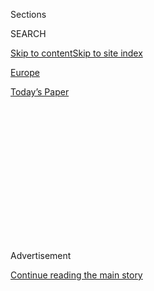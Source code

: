 <div id="app">

<div>

<div>

<div>

<div class="NYTAppHideMasthead css-1q2w90k e1suatyy0">

<div class="section css-ui9rw0 e1suatyy2">

<div class="css-eph4ug er09x8g0">

<div class="css-6n7j50">

</div>

<span class="css-1dv1kvn">Sections</span>

<div class="css-10488qs">

<span class="css-1dv1kvn">SEARCH</span>

</div>

[Skip to content](#site-content)[Skip to site
index](#site-index)

</div>

<div id="masthead-section-label" class="css-1wr3we4 eaxe0e00">

[Europe](https://www.nytimes.com/section/world/europe)

</div>

<div class="css-10698na e1huz5gh0">

</div>

</div>

<div id="masthead-bar-one" class="section hasLinks css-15hmgas e1csuq9d3">

<div class="css-uqyvli e1csuq9d0">

</div>

<div class="css-1uqjmks e1csuq9d1">

</div>

<div class="css-9e9ivx">

[](https://myaccount.nytimes.com/auth/login?response_type=cookie&client_id=vi)

</div>

<div class="css-1bvtpon e1csuq9d2">

[Today’s
Paper](https://www.nytimes.com/section/todayspaper)

</div>

</div>

</div>

</div>

<div data-aria-hidden="false">

<div id="site-content" data-role="main">

<div>

<div class="css-1aor85t" style="opacity:0.000000001;z-index:-1;visibility:hidden">

<div class="css-1hqnpie">

<div class="css-epjblv">

<span class="css-17xtcya">[Europe](/section/world/europe)</span><span class="css-x15j1o">|</span><span class="css-fwqvlz">Spanish
Lawmakers Clear Way for King’s
Abdication</span>

</div>

<div class="css-k008qs">

<div class="css-1iwv8en">

<span class="css-18z7m18"></span>

<div>

</div>

</div>

<span class="css-1n6z4y">https://nyti.ms/1km1YkU</span>

<div class="css-1705lsu">

<div class="css-4xjgmj">

<div class="css-4skfbu" data-role="toolbar" data-aria-label="Social Media Share buttons, Save button, and Comments Panel with current comment count" data-testid="share-tools">

  - 
  - 
  - 
  - 
    
    <div class="css-6n7j50">
    
    </div>

  - 

</div>

</div>

</div>

</div>

</div>

</div>

<div id="NYT_TOP_BANNER_REGION" class="css-13pd83m">

</div>

<div id="top-wrapper" class="css-1sy8kpn">

<div id="top-slug" class="css-l9onyx">

Advertisement

</div>

[Continue reading the main
story](#after-top)

<div class="ad top-wrapper" style="text-align:center;height:100%;display:block;min-height:250px">

<div id="top" class="place-ad" data-position="top" data-size-key="top">

</div>

</div>

<div id="after-top">

</div>

</div>

<div id="sponsor-wrapper" class="css-1hyfx7x">

<div id="sponsor-slug" class="css-19vbshk">

Supported by

</div>

[Continue reading the main
story](#after-sponsor)

<div id="sponsor" class="ad sponsor-wrapper" style="text-align:center;height:100%;display:block">

</div>

<div id="after-sponsor">

</div>

</div>

<div class="css-1vkm6nb ehdk2mb0">

# Spanish Lawmakers Clear Way for King’s Abdication

</div>

<div class="css-79elbk" data-testid="photoviewer-wrapper">

<div class="css-z3e15g" data-testid="photoviewer-wrapper-hidden">

</div>

<div class="css-1a48zt4 ehw59r15" data-testid="photoviewer-children">

![<span class="css-16f3y1r e13ogyst0" data-aria-hidden="true">Spain's
parliament voted on Wednesday to allow Crown Prince Felipe to ascend to
the throne being vacated by his father, King Juan
Carlos.</span><span class="css-cnj6d5 e1z0qqy90" itemprop="copyrightHolder"><span class="css-1ly73wi e1tej78p0">Credit...</span><span><span>Andrea
Comas/Reuters</span></span></span>](https://static01.nyt.com/images/2014/06/12/world/europe/12spain/12spain-articleLarge.jpg?quality=75&auto=webp&disable=upscale)

</div>

</div>

<div class="css-xt80pu e12qa4dv0">

<div class="css-18e8msd">

<div class="css-vp77d3 epjyd6m0">

<div class="css-1baulvz">

By [<span class="css-1baulvz last-byline" itemprop="name">Raphael
Minder</span>](http://www.nytimes.com/by/raphael-minder)

</div>

</div>

  - June 11,
    2014

  - 
    
    <div class="css-4xjgmj">
    
    <div class="css-d8bdto" data-role="toolbar" data-aria-label="Social Media Share buttons, Save button, and Comments Panel with current comment count" data-testid="share-tools">
    
      - 
      - 
      - 
      - 
        
        <div class="css-6n7j50">
        
        </div>
    
      - 
    
    </div>
    
    </div>

</div>

</div>

<div class="section meteredContent css-1r7ky0e" name="articleBody" itemprop="articleBody">

<div class="css-1fanzo5 StoryBodyCompanionColumn">

<div class="css-53u6y8">

MADRID — Lawmakers in Spain overwhelmingly approved on Wednesday an
abdication law that paves the way for Crown Prince Felipe to ascend to
the throne being vacated by his father, King Juan Carlos.

But the parliamentary debate also highlighted the political and
territorial tensions that await King Felipe VI, with Catalan lawmakers
abstaining from the vote and instead calling on the new king-to-be to
endorse their plan to hold a referendum on independence. The debate was
also disrupted by a handful of left-wing parliamentarians, who waved
signs demanding a referendum on whether to maintain Spain’s monarchy.

Speaking in Parliament, Prime Minister Mariano Rajoy praised Juan
Carlos, particularly for serving as the “skillful pilot of a transition
filled with risks,” having come to the throne in 1975, two days after
the death of the dictator Gen. Francisco Franco. Almost four decades
later, Felipe was taking over with the clear backing of Spanish society,
Mr. Rajoy said.

“Never in the history of the past two centuries has a succession taken
place with such normality as this one,” he said.

</div>

</div>

<div class="css-1fanzo5 StoryBodyCompanionColumn">

<div class="css-53u6y8">

That claim, however, was immediately questioned by some lawmakers who
addressed Parliament after Mr. Rajoy. Josep Antoni Duran i Lleida,
parliamentary spokesman for Convergence and Union, the governing party
in Catalonia, said instead that Catalans had recently been “excluded
from the history of Spain,” by the country’s mainstream parties, as well
as by a king who refused to recognize Catalan demands for greater
autonomy. Catalonia’s regional government is planning a November
referendum on independence that Mr. Rajoy’s government has declared
illegal and has vowed to prevent.

“I hope the new king will be sensitive to the demands of the Catalan
citizenship, as well as the crisis of our institutions,” Mr. Duran i
Lleida said.

</div>

</div>

<div class="css-79elbk" data-testid="photoviewer-wrapper">

<div class="css-z3e15g" data-testid="photoviewer-wrapper-hidden">

</div>

<div class="css-1a48zt4 ehw59r15" data-testid="photoviewer-children">

![<span class="css-16f3y1r e13ogyst0" data-aria-hidden="true">Police
broke up a protest against the monarchy  near the parliament on
Wednesday in
Madrid.</span><span class="css-cnj6d5 e1z0qqy90" itemprop="copyrightHolder"><span class="css-1ly73wi e1tej78p0">Credit...</span><span>Andres
Kudacki/Associated
Press</span></span>](https://static01.nyt.com/images/2014/06/12/world/12SPAIN2/12SPAIN2-articleLarge.jpg?quality=75&auto=webp&disable=upscale)

</div>

</div>

<div class="css-1fanzo5 StoryBodyCompanionColumn">

<div class="css-53u6y8">

Lawmakers from the lower house of Parliament approved the abdication law
with 299 votes in favor, 19 against and 23 abstentions. Senators are
expected to approve the abdication law next Tuesday.

Thousands of protesters took to the streets of Spain last week after
King Juan Carlos announced his abdication. In fact, 62 percent of
Spaniards want a referendum on the monarchy, according to an opinion
poll published last Sunday by the newspaper El País and carried out by
Metroscopia.

</div>

</div>

<div class="css-1fanzo5 StoryBodyCompanionColumn">

<div class="css-53u6y8">

“We have full legitimacy to demand a referendum,” Cayo Lara, the leader
of the United Left party, told lawmakers on Wednesday. “Today’s debate
is about whether we want to deepen Spain’s democracy or whether we want
to continue with a system that is at times despotic.”

Mr. Lara described the monarchy as “an anachronistic institution” and
warned lawmakers of the consequences of not holding a referendum: “I’m
sure the Spanish people will make you pay in the future the decision
that you’re taking today.”

However, Mr. Rajoy’s Popular Party holds a parliamentary majority, so
the outcome of Wednesday’s vote was a foregone conclusion. Alfredo Pérez
Rubalcaba, leader of the main Socialist opposition party, also managed
to quell dissent among the Socialists, with only two of them abstaining
during Wednesday’s vote.

Felipe VI is set to be crowned on June 19 in a ceremony purposefully
designed to be low key. Europe’s other royal families and foreign
leaders will not attend.

Still, the debate over the monarchy is set to continue in coming weeks,
particularly over what title and legal status Juan Carlos should be
given after his abdication. Under Spain’s constitution, only the king is
guaranteed full legal immunity. But the government is looking to offer
the king a special protected status, which is also granted to some other
public officials and retired lawmakers and would ensure Juan Carlos
could only be tried by the country’s highest courts.

The king’s abdication comes amid heightened scrutiny into the spending
habits of the royal family, particularly of his 48-year-old daughter,
Princess Cristina, and her husband, Iñaki Urdangarin, the Duke of Palma,
who is at the heart of a corruption investigation into whether he and
business associates embezzled millions from organizing sports events.

</div>

</div>

</div>

<div>

</div>

<div>

</div>

<div>

</div>

<div>

<div id="bottom-wrapper" class="css-1ede5it">

<div id="bottom-slug" class="css-l9onyx">

Advertisement

</div>

[Continue reading the main
story](#after-bottom)

<div id="bottom" class="ad bottom-wrapper" style="text-align:center;height:100%;display:block;min-height:90px">

</div>

<div id="after-bottom">

</div>

</div>

</div>

</div>

</div>

## Site Index

<div>

</div>

## Site Information Navigation

  - [© <span>2020</span> <span>The New York Times
    Company</span>](https://help.nytimes.com/hc/en-us/articles/115014792127-Copyright-notice)

<!-- end list -->

  - [NYTCo](https://www.nytco.com/)
  - [Contact
    Us](https://help.nytimes.com/hc/en-us/articles/115015385887-Contact-Us)
  - [Work with us](https://www.nytco.com/careers/)
  - [Advertise](https://nytmediakit.com/)
  - [T Brand Studio](http://www.tbrandstudio.com/)
  - [Your Ad
    Choices](https://www.nytimes.com/privacy/cookie-policy#how-do-i-manage-trackers)
  - [Privacy](https://www.nytimes.com/privacy)
  - [Terms of
    Service](https://help.nytimes.com/hc/en-us/articles/115014893428-Terms-of-service)
  - [Terms of
    Sale](https://help.nytimes.com/hc/en-us/articles/115014893968-Terms-of-sale)
  - [Site
    Map](https://spiderbites.nytimes.com)
  - [Help](https://help.nytimes.com/hc/en-us)
  - [Subscriptions](https://www.nytimes.com/subscription?campaignId=37WXW)

</div>

</div>

</div>

</div>
